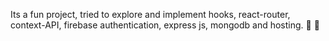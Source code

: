 Its a fun project, tried to explore and implement hooks, react-router, context-API, firebase authentication, express js, mongodb and hosting. 🥳 🤘













